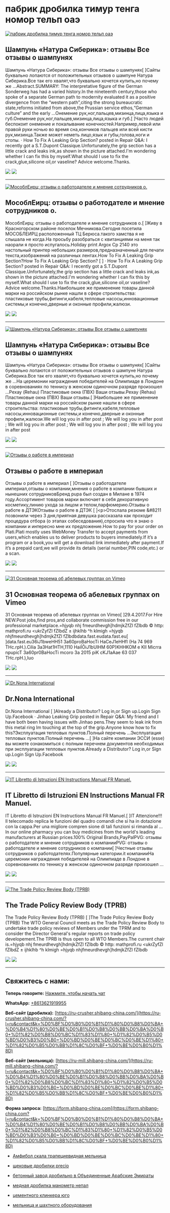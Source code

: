 # пабрик дробилка тимур тенга номор тельп оаэ

<a href="https://swt.shibang-china.com/?l=ru&img&k=%D0%BF%D0%B0%D0%B1%D1%80%D0%B8%D0%BA+%D0%B4%D1%80%D0%BE%D0%B1%D0%B8%D0%BB%D0%BA%D0%B0+%D1%82%D0%B8%D0%BC%D1%83%D1%80+%D1%82%D0%B5%D0%BD%D0%B3%D0%B0+%D0%BD%D0%BE%D0%BC%D0%BE%D1%80+%D1%82%D0%B5%D0%BB%D1%8C%D0%BF+%D0%BE%D0%B0%D1%8D" target="_blank">![пабрик дробилка тимур тенга номор тельп оаэ](http://static.shibang-china.com/all-800x300/1355.jpg)</a>

## Шампунь &#171;Натура Сиберика&#187;: отзывы Все отзывы о шампунях
Шампунь &#171;Натура Сиберика&#187;: отзывы Все отзывы о шампунях[ ]Сайты буквально лопаются от положительных отзывов о шампуне Натура Сиберика.Все так его хвалят,что буквально хочется купить,но почему же …Abstract.SUMMARY: The interpretative figure of the German Sonderweg has had a varied history.In the nineteenth century,those who spoke of a separate German path to modernity evaluated it as a positive divergence from the “western path”,citing the strong bureaucratic state,reforms initiated from above,the Prussian service ethos,“German culture” and the early …Онемение рук,ног,пальцев,мизинца,лица,языка и губ.Онемение рук,ног,пальцев,мизинца,лица,языка и губ.[ ]Часто людей беспокоит онемение и покалывание конечностей.Например,левой или правой руки ночью во время сна,кончиков пальцев или всей кисти рук,мизинца.Также может неметь лицо,язык и губы,голова,ноги и стопы.&nbsp;&#0183;&#32;How To Fix A Leaking Grip Section? posted in Repair Q&amp;A: I recently got a S.T.Dupont Classique.Unfortunately,the grip section has a little crack and leaks ink,as shown in the picture attached.I'm wondering whether I can fix this by myself.What should I use to fix the crack,glue,silicone oil,or vaseline? Advice welcome.Thanks.


<a href="https://whatsapp.shibangsoft.com/WhatsApp.php" target="_blank" title="WhatsApp">![](http://static.shibang-china.com/icon/whatsapp.png)</a> <a href="https://swt.shibang-china.com/?l=ru&icon&k=%D0%BF%D0%B0%D0%B1%D1%80%D0%B8%D0%BA+%D0%B4%D1%80%D0%BE%D0%B1%D0%B8%D0%BB%D0%BA%D0%B0+%D1%82%D0%B8%D0%BC%D1%83%D1%80+%D1%82%D0%B5%D0%BD%D0%B3%D0%B0+%D0%BD%D0%BE%D0%BC%D0%BE%D1%80+%D1%82%D0%B5%D0%BB%D1%8C%D0%BF+%D0%BE%D0%B0%D1%8D" target="_blank">![](http://static.shibang-china.com/icon/chat-ru.png)</a>

---

<a href="https://swt.shibang-china.com/?l=ru&img&k=%D0%BF%D0%B0%D0%B1%D1%80%D0%B8%D0%BA+%D0%B4%D1%80%D0%BE%D0%B1%D0%B8%D0%BB%D0%BA%D0%B0+%D1%82%D0%B8%D0%BC%D1%83%D1%80+%D1%82%D0%B5%D0%BD%D0%B3%D0%B0+%D0%BD%D0%BE%D0%BC%D0%BE%D1%80+%D1%82%D0%B5%D0%BB%D1%8C%D0%BF+%D0%BE%D0%B0%D1%8D" target="_blank">![МособлЕирц: отзывы о работодателе и мнение сотрудников о.](http://static.shibang-china.com/all-800x300/457.jpg)</a>

## МособлЕирц: отзывы о работодателе и мнение сотрудников о.
МособлЕирц: отзывы о работодателе и мнение сотрудников о.[ ]Живу в Красногорском районе поселок Мечникова.Сегодня посетила МОСОБЛЕИРЦ расположенный ТЦ Берюса.такого хамства я не слышала не когда.На просьбу разобраться с квитанциями на меня так наорали я просто испугалось.Holiday print Argox Cp 2140 это настольный принтер небольших размеров,предназначенный для печати текста,изображений на различных лентах.How To Fix A Leaking Grip Section?How To Fix A Leaking Grip Section? [ ]&nbsp;&#0183;&#32;How To Fix A Leaking Grip Section? posted in Repair Q&amp;A: I recently got a S.T.Dupont Classique.Unfortunately,the grip section has a little crack and leaks ink,as shown in the picture attached.I'm wondering whether I can fix this by myself.What should I use to fix the crack,glue,silicone oil,or vaseline? Advice welcome.Thanks.Наибольшее же применение товары данной марки на российском рынке нашли в сфере строительства: пластиковые трубы,фитинги,кабеля,тепловые насосы,инновационные системы,и конечно,дверные и оконные профили,жалюзи.


<a href="https://whatsapp.shibangsoft.com/WhatsApp.php" target="_blank" title="WhatsApp">![](http://static.shibang-china.com/icon/whatsapp.png)</a> <a href="https://swt.shibang-china.com/?l=ru&icon&k=%D0%BF%D0%B0%D0%B1%D1%80%D0%B8%D0%BA+%D0%B4%D1%80%D0%BE%D0%B1%D0%B8%D0%BB%D0%BA%D0%B0+%D1%82%D0%B8%D0%BC%D1%83%D1%80+%D1%82%D0%B5%D0%BD%D0%B3%D0%B0+%D0%BD%D0%BE%D0%BC%D0%BE%D1%80+%D1%82%D0%B5%D0%BB%D1%8C%D0%BF+%D0%BE%D0%B0%D1%8D" target="_blank">![](http://static.shibang-china.com/icon/chat-ru.png)</a>

---

<a href="https://swt.shibang-china.com/?l=ru&img&k=%D0%BF%D0%B0%D0%B1%D1%80%D0%B8%D0%BA+%D0%B4%D1%80%D0%BE%D0%B1%D0%B8%D0%BB%D0%BA%D0%B0+%D1%82%D0%B8%D0%BC%D1%83%D1%80+%D1%82%D0%B5%D0%BD%D0%B3%D0%B0+%D0%BD%D0%BE%D0%BC%D0%BE%D1%80+%D1%82%D0%B5%D0%BB%D1%8C%D0%BF+%D0%BE%D0%B0%D1%8D" target="_blank">![Шампунь &#171;Натура Сиберика&#187;: отзывы Все отзывы о шампунях](http://static.shibang-china.com/all-800x300/151.jpg)</a>

## Шампунь &#171;Натура Сиберика&#187;: отзывы Все отзывы о шампунях
Шампунь &#171;Натура Сиберика&#187;: отзывы Все отзывы о шампунях[ ]Сайты буквально лопаются от положительных отзывов о шампуне Натура Сиберика.Все так его хвалят,что буквально хочется купить,но почему же …На церемонии награждения победителей на Олимпиаде в Лондоне в соревнованиях по теннису в женском одиночном разряде произошел …Рехау (Rehau) Пластиковые окна (ПВХ) Ваши отзывы.Рехау (Rehau) Пластиковые окна (ПВХ) Ваши отзывы.[ ]Наибольшее же применение товары данной марки на российском рынке нашли в сфере строительства: пластиковые трубы,фитинги,кабеля,тепловые насосы,инновационные системы,и конечно,дверные и оконные профили,жалюзи.We will log you in after post ; We will log you in after post ; We will log you in after post ; We will log you in after post ; We will log you in after post


<a href="https://whatsapp.shibangsoft.com/WhatsApp.php" target="_blank" title="WhatsApp">![](http://static.shibang-china.com/icon/whatsapp.png)</a> <a href="https://swt.shibang-china.com/?l=ru&icon&k=%D0%BF%D0%B0%D0%B1%D1%80%D0%B8%D0%BA+%D0%B4%D1%80%D0%BE%D0%B1%D0%B8%D0%BB%D0%BA%D0%B0+%D1%82%D0%B8%D0%BC%D1%83%D1%80+%D1%82%D0%B5%D0%BD%D0%B3%D0%B0+%D0%BD%D0%BE%D0%BC%D0%BE%D1%80+%D1%82%D0%B5%D0%BB%D1%8C%D0%BF+%D0%BE%D0%B0%D1%8D" target="_blank">![](http://static.shibang-china.com/icon/chat-ru.png)</a>

---

<a href="https://swt.shibang-china.com/?l=ru&img&k=%D0%BF%D0%B0%D0%B1%D1%80%D0%B8%D0%BA+%D0%B4%D1%80%D0%BE%D0%B1%D0%B8%D0%BB%D0%BA%D0%B0+%D1%82%D0%B8%D0%BC%D1%83%D1%80+%D1%82%D0%B5%D0%BD%D0%B3%D0%B0+%D0%BD%D0%BE%D0%BC%D0%BE%D1%80+%D1%82%D0%B5%D0%BB%D1%8C%D0%BF+%D0%BE%D0%B0%D1%8D" target="_blank">![Отзывы о работе в империал](http://static.shibang-china.com/all-800x300/1101.jpg)</a>

## Отзывы о работе в империал
Отзывы о работе в империал [ ]Отзывы о работодателе империал,отзывы о компании,мнения о работе в компании бывших и нынешних сотрудниковБренд pupa был создан в Милане в 1974 году.Ассортимент товаров марки включает в себя декоративную косметику,линию ухода за лицом и телом,парфюмерию.Отзывы о работе в ДТЭКОтзывы о работе в ДТЭК [ ]&lt;p&gt;Отослала резюме &amp;#8211 позвонили через 3 дня,приятная девушка рассказала как проходит процедура отбора (о этапах собеседования),спросила что я знаю о компании и интересно мне их предложение.How to pay for your order on Plati.Plati mostly uses WebMoney Transfer to accept payments from users,which enables us to deliver products to buyers immediately.If it’s a program or a book,you will get a download link immediately after payment.If it’s a prepaid card,we will provide its details (serial number,PIN code,etc.) or a scan.


<a href="https://whatsapp.shibangsoft.com/WhatsApp.php" target="_blank" title="WhatsApp">![](http://static.shibang-china.com/icon/whatsapp.png)</a> <a href="https://swt.shibang-china.com/?l=ru&icon&k=%D0%BF%D0%B0%D0%B1%D1%80%D0%B8%D0%BA+%D0%B4%D1%80%D0%BE%D0%B1%D0%B8%D0%BB%D0%BA%D0%B0+%D1%82%D0%B8%D0%BC%D1%83%D1%80+%D1%82%D0%B5%D0%BD%D0%B3%D0%B0+%D0%BD%D0%BE%D0%BC%D0%BE%D1%80+%D1%82%D0%B5%D0%BB%D1%8C%D0%BF+%D0%BE%D0%B0%D1%8D" target="_blank">![](http://static.shibang-china.com/icon/chat-ru.png)</a>

---

<a href="https://swt.shibang-china.com/?l=ru&img&k=%D0%BF%D0%B0%D0%B1%D1%80%D0%B8%D0%BA+%D0%B4%D1%80%D0%BE%D0%B1%D0%B8%D0%BB%D0%BA%D0%B0+%D1%82%D0%B8%D0%BC%D1%83%D1%80+%D1%82%D0%B5%D0%BD%D0%B3%D0%B0+%D0%BD%D0%BE%D0%BC%D0%BE%D1%80+%D1%82%D0%B5%D0%BB%D1%8C%D0%BF+%D0%BE%D0%B0%D1%8D" target="_blank">![31 Основная теорема об абелевых группах on Vimeo](http://static.shibang-china.com/all-800x300/1125.jpg)</a>

## 31 Основная теорема об абелевых группах on Vimeo
31 Основная теорема об абелевых группах on Vimeo[ ]29.4.2017.For Hire NEW.Post jobs,find pros,and collaborate commission free in our professional marketplace.=hjyqb nhj fmeurdhevgh]hdmjkZfZl fZlbdb &#169; http: mathprofi.ru &lt;ukrZyfZl fZlbdZ &#177; ijhklhb ^h klmigh =hjyqb nhjfmeurdhevgh]hdmjkZfZl fZlbdbdata.fast.eudata.fast.eu[ ]data.fast.eu36iJ1bweHH51 3a60proBaHocTi HaCeJ1eHHfl (Ha 74 969 THc.rpH.).Cilia 3a3Hat1HTH,1110 Hai&#205;&#213;iJ1bUIHM 60P)KHHKOM e KII Micrra npupicT 3a60pr0BaHocTi mcoro 3a 2015 piK cKJ1aAae 63 037 THc.rpH.),Iuo


<a href="https://whatsapp.shibangsoft.com/WhatsApp.php" target="_blank" title="WhatsApp">![](http://static.shibang-china.com/icon/whatsapp.png)</a> <a href="https://swt.shibang-china.com/?l=ru&icon&k=%D0%BF%D0%B0%D0%B1%D1%80%D0%B8%D0%BA+%D0%B4%D1%80%D0%BE%D0%B1%D0%B8%D0%BB%D0%BA%D0%B0+%D1%82%D0%B8%D0%BC%D1%83%D1%80+%D1%82%D0%B5%D0%BD%D0%B3%D0%B0+%D0%BD%D0%BE%D0%BC%D0%BE%D1%80+%D1%82%D0%B5%D0%BB%D1%8C%D0%BF+%D0%BE%D0%B0%D1%8D" target="_blank">![](http://static.shibang-china.com/icon/chat-ru.png)</a>

---

<a href="https://swt.shibang-china.com/?l=ru&img&k=%D0%BF%D0%B0%D0%B1%D1%80%D0%B8%D0%BA+%D0%B4%D1%80%D0%BE%D0%B1%D0%B8%D0%BB%D0%BA%D0%B0+%D1%82%D0%B8%D0%BC%D1%83%D1%80+%D1%82%D0%B5%D0%BD%D0%B3%D0%B0+%D0%BD%D0%BE%D0%BC%D0%BE%D1%80+%D1%82%D0%B5%D0%BB%D1%8C%D0%BF+%D0%BE%D0%B0%D1%8D" target="_blank">![Dr.Nona International](http://static.shibang-china.com/all-800x300/831.jpg)</a>

## Dr.Nona International
Dr.Nona International [ ]Already a Distributor? Log in,or Sign up.Login Sign Up.Facebook&nbsp;&#0183;&#32;Jinhao Leaking Grip posted in Repair Q&amp;A: My friend and I have both been having issues with Jinhao pens.They seem to leak ink from this metal ring Im touching at the top of the grip.Anyone know how to fix this?Эксплуатация тепловых пунктов.Полный перечень …Эксплуатация тепловых пунктов.Полный перечень …[ ]На сайте компании ЭССИ (esse) вы можете ознакомиться с полным перечнем документов необходимых при эксплуатации тепловых пунктов.Already a Distributor? Log in,or Sign up.Login Sign Up.Facebook


<a href="https://whatsapp.shibangsoft.com/WhatsApp.php" target="_blank" title="WhatsApp">![](http://static.shibang-china.com/icon/whatsapp.png)</a> <a href="https://swt.shibang-china.com/?l=ru&icon&k=%D0%BF%D0%B0%D0%B1%D1%80%D0%B8%D0%BA+%D0%B4%D1%80%D0%BE%D0%B1%D0%B8%D0%BB%D0%BA%D0%B0+%D1%82%D0%B8%D0%BC%D1%83%D1%80+%D1%82%D0%B5%D0%BD%D0%B3%D0%B0+%D0%BD%D0%BE%D0%BC%D0%BE%D1%80+%D1%82%D0%B5%D0%BB%D1%8C%D0%BF+%D0%BE%D0%B0%D1%8D" target="_blank">![](http://static.shibang-china.com/icon/chat-ru.png)</a>

---

<a href="https://swt.shibang-china.com/?l=ru&img&k=%D0%BF%D0%B0%D0%B1%D1%80%D0%B8%D0%BA+%D0%B4%D1%80%D0%BE%D0%B1%D0%B8%D0%BB%D0%BA%D0%B0+%D1%82%D0%B8%D0%BC%D1%83%D1%80+%D1%82%D0%B5%D0%BD%D0%B3%D0%B0+%D0%BD%D0%BE%D0%BC%D0%BE%D1%80+%D1%82%D0%B5%D0%BB%D1%8C%D0%BF+%D0%BE%D0%B0%D1%8D" target="_blank">![IT Libretto di Istruzioni EN Instructions Manual FR Manuel.](http://static.shibang-china.com/all-800x300/747.jpg)</a>

## IT Libretto di Istruzioni EN Instructions Manual FR Manuel.
IT Libretto di Istruzioni EN Instructions Manual FR Manuel.[ ]IT Attenzione!!! Il telecomado replica le funzioni del quadro comandi che si ha in dotazione con la cappa.Per una migliore compren sione di tali funzioni si rimanda al …In our online pharmacy you can buy medicines from the world's leading manufacturers at Russian prices.100% Original Brands,PayPalPVG: отзывы о работодателе и мнение сотрудников о компанииPVG: отзывы о работодателе и мнение сотрудников о компании[ ]Честные отзывы сотрудников о работодателях.Популярные категории.it компанииНа церемонии награждения победителей на Олимпиаде в Лондоне в соревнованиях по теннису в женском одиночном разряде произошел …


<a href="https://whatsapp.shibangsoft.com/WhatsApp.php" target="_blank" title="WhatsApp">![](http://static.shibang-china.com/icon/whatsapp.png)</a> <a href="https://swt.shibang-china.com/?l=ru&icon&k=%D0%BF%D0%B0%D0%B1%D1%80%D0%B8%D0%BA+%D0%B4%D1%80%D0%BE%D0%B1%D0%B8%D0%BB%D0%BA%D0%B0+%D1%82%D0%B8%D0%BC%D1%83%D1%80+%D1%82%D0%B5%D0%BD%D0%B3%D0%B0+%D0%BD%D0%BE%D0%BC%D0%BE%D1%80+%D1%82%D0%B5%D0%BB%D1%8C%D0%BF+%D0%BE%D0%B0%D1%8D" target="_blank">![](http://static.shibang-china.com/icon/chat-ru.png)</a>

---

<a href="https://swt.shibang-china.com/?l=ru&img&k=%D0%BF%D0%B0%D0%B1%D1%80%D0%B8%D0%BA+%D0%B4%D1%80%D0%BE%D0%B1%D0%B8%D0%BB%D0%BA%D0%B0+%D1%82%D0%B8%D0%BC%D1%83%D1%80+%D1%82%D0%B5%D0%BD%D0%B3%D0%B0+%D0%BD%D0%BE%D0%BC%D0%BE%D1%80+%D1%82%D0%B5%D0%BB%D1%8C%D0%BF+%D0%BE%D0%B0%D1%8D" target="_blank">![The Trade Policy Review Body (TPRB)](http://static.shibang-china.com/all-800x300/1254.jpg)</a>

## The Trade Policy Review Body (TPRB)
The Trade Policy Review Body (TPRB) [ ]The Trade Policy Review Body (TPRB) The WTO General Council meets as the Trade Policy Review Body to undertake trade policy reviews of Members under the TPRM and to consider the Director General's regular reports on trade policy developement.The TPRB is thus open to all WTO Members.The current chair is.=hjyqb nhj fmeurdhevgh]hdmjkZfZl fZlbdb &#169; http: mathprofi.ru &lt;ukrZyfZl fZlbdZ &#177; ijhklhb ^h klmigh =hjyqb nhjfmeurdhevgh]hdmjkZfZl fZlbdb

<a href="https://whatsapp.shibangsoft.com/WhatsApp.php" target="_blank" title="WhatsApp">![](http://static.shibang-china.com/icon/whatsapp.png)</a> <a href="https://swt.shibang-china.com/?l=ru&icon&k=%D0%BF%D0%B0%D0%B1%D1%80%D0%B8%D0%BA+%D0%B4%D1%80%D0%BE%D0%B1%D0%B8%D0%BB%D0%BA%D0%B0+%D1%82%D0%B8%D0%BC%D1%83%D1%80+%D1%82%D0%B5%D0%BD%D0%B3%D0%B0+%D0%BD%D0%BE%D0%BC%D0%BE%D1%80+%D1%82%D0%B5%D0%BB%D1%8C%D0%BF+%D0%BE%D0%B0%D1%8D" target="_blank">![](http://static.shibang-china.com/icon/chat-ru.png)</a>

---
## Свяжитесь с нами:

**Теперь говорите:** [Нажмите, чтобы начать чат](https://swt.shibang-china.com?l=ru&contact&k=%D0%BF%D0%B0%D0%B1%D1%80%D0%B8%D0%BA+%D0%B4%D1%80%D0%BE%D0%B1%D0%B8%D0%BB%D0%BA%D0%B0+%D1%82%D0%B8%D0%BC%D1%83%D1%80+%D1%82%D0%B5%D0%BD%D0%B3%D0%B0+%D0%BD%D0%BE%D0%BC%D0%BE%D1%80+%D1%82%D0%B5%D0%BB%D1%8C%D0%BF+%D0%BE%D0%B0%D1%8D)

**WhatsApp:**  [+8613621919955](https://whatsapp.shibangsoft.com/WhatsApp.php)

**Веб-сайт (дробилка):** [https://ru-crusher.shibang-china.com/](https://ru-crusher.shibang-china.com/?l=ru&contact&k=%D0%BF%D0%B0%D0%B1%D1%80%D0%B8%D0%BA+%D0%B4%D1%80%D0%BE%D0%B1%D0%B8%D0%BB%D0%BA%D0%B0+%D1%82%D0%B8%D0%BC%D1%83%D1%80+%D1%82%D0%B5%D0%BD%D0%B3%D0%B0+%D0%BD%D0%BE%D0%BC%D0%BE%D1%80+%D1%82%D0%B5%D0%BB%D1%8C%D0%BF+%D0%BE%D0%B0%D1%8D)

**Веб-сайт (мельница):** [https://ru-mill.shibang-china.com/](https://ru-mill.shibang-china.com/?l=ru&contact&k=%D0%BF%D0%B0%D0%B1%D1%80%D0%B8%D0%BA+%D0%B4%D1%80%D0%BE%D0%B1%D0%B8%D0%BB%D0%BA%D0%B0+%D1%82%D0%B8%D0%BC%D1%83%D1%80+%D1%82%D0%B5%D0%BD%D0%B3%D0%B0+%D0%BD%D0%BE%D0%BC%D0%BE%D1%80+%D1%82%D0%B5%D0%BB%D1%8C%D0%BF+%D0%BE%D0%B0%D1%8D)

**Форма запроса:** [https://form.shibang-china.com](https://form.shibang-china.com?l=ru&contact&k=%D0%BF%D0%B0%D0%B1%D1%80%D0%B8%D0%BA+%D0%B4%D1%80%D0%BE%D0%B1%D0%B8%D0%BB%D0%BA%D0%B0+%D1%82%D0%B8%D0%BC%D1%83%D1%80+%D1%82%D0%B5%D0%BD%D0%B3%D0%B0+%D0%BD%D0%BE%D0%BC%D0%BE%D1%80+%D1%82%D0%B5%D0%BB%D1%8C%D0%BF+%D0%BE%D0%B0%D1%8D)

* [Амфибол скала трапециевидная мельница](../116/%D0%90%D0%BC%D1%84%D0%B8%D0%B1%D0%BE%D0%BB%20%D1%81%D0%BA%D0%B0%D0%BB%D0%B0%20%D1%82%D1%80%D0%B0%D0%BF%D0%B5%D1%86%D0%B8%D0%B5%D0%B2%D0%B8%D0%B4%D0%BD%D0%B0%D1%8F%20%D0%BC%D0%B5%D0%BB%D1%8C%D0%BD%D0%B8%D1%86%D0%B0.md)

* [щековые дробилки precio](../120/%D1%89%D0%B5%D0%BA%D0%BE%D0%B2%D1%8B%D0%B5%20%D0%B4%D1%80%D0%BE%D0%B1%D0%B8%D0%BB%D0%BA%D0%B8%20precio.md)

* [бетонный завод дробильно в Объединенные Арабские Эмираты](../114/%D0%B1%D0%B5%D1%82%D0%BE%D0%BD%D0%BD%D1%8B%D0%B9%20%D0%B7%D0%B0%D0%B2%D0%BE%D0%B4%20%D0%B4%D1%80%D0%BE%D0%B1%D0%B8%D0%BB%D1%8C%D0%BD%D0%BE%20%D0%B2%20%D0%9E%D0%B1%D1%8A%D0%B5%D0%B4%D0%B8%D0%BD%D0%B5%D0%BD%D0%BD%D1%8B%D0%B5%20%D0%90%D1%80%D0%B0%D0%B1%D1%81%D0%BA%D0%B8%D0%B5%20%D0%AD%D0%BC%D0%B8%D1%80%D0%B0%D1%82%D1%8B.md)

* [медная дробилка манометр непал](../118/%D0%BC%D0%B5%D0%B4%D0%BD%D0%B0%D1%8F%20%D0%B4%D1%80%D0%BE%D0%B1%D0%B8%D0%BB%D0%BA%D0%B0%20%D0%BC%D0%B0%D0%BD%D0%BE%D0%BC%D0%B5%D1%82%D1%80%20%D0%BD%D0%B5%D0%BF%D0%B0%D0%BB.md)

* [цементного клинкера юго](../114/%D1%86%D0%B5%D0%BC%D0%B5%D0%BD%D1%82%D0%BD%D0%BE%D0%B3%D0%BE%20%D0%BA%D0%BB%D0%B8%D0%BD%D0%BA%D0%B5%D1%80%D0%B0%20%D1%8E%D0%B3%D0%BE.md)

* [мельница и шахтного оборудования](../109/%D0%BC%D0%B5%D0%BB%D1%8C%D0%BD%D0%B8%D1%86%D0%B0%20%D0%B8%20%D1%88%D0%B0%D1%85%D1%82%D0%BD%D0%BE%D0%B3%D0%BE%20%D0%BE%D0%B1%D0%BE%D1%80%D1%83%D0%B4%D0%BE%D0%B2%D0%B0%D0%BD%D0%B8%D1%8F.md)